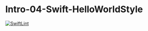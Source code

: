 # Intro-04-Swift-HelloWorldStyle

[![SwiftLint](https://github.com/ICS4U-Programming-ChristopherDB/Intro-04-Swift-HelloWorldStyle/workflows/SwiftLint/badge.svg)](https://github.com/ICS4U-Programming-ChristopherDB/Intro-04-Swift-HelloWorldStyle/actions/)
